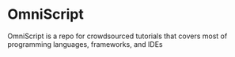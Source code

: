 # OmniScript

OmniScript is a repo for crowdsourced tutorials that covers most of programming languages, frameworks, and IDEs 
